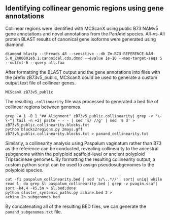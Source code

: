 ## Identifying collinear genomic regions using gene annotations

Collinear regions were identified with MCScanX using public B73 NAMv5 gene annotations and novel annotations from the PanAnd species. All-vs-All protein BLAST results of canonical gene isoforms were generated using diamond.

`diamond blastp --threads 48 --sensitive --db Zm-B73-REFERENCE-NAM-5.0_Zm00001eb.1.canonical.cds.dmnd --evalue 1e-10 --max-target-seqs 5 --outfmt 6 --query all.faa` 

After formatting the BLAST output and the gene annotations into files with the prefix zB73v5_public, MCScanX could be used to generate a custom output text file of collinear genes.

`MCScanX zB73v5_public`

The resulting `.collinearity` file was processed to generated a bed file of collinear regions between genomes.

```
grep -A 1 -B 1 "## Alignment" zB73v5_public.collinearity| grep -v "\-\-"| tail -n +2| paste - - - | sed 's/ //g' | sed '$ d' > zB73v5_public.collinearity.blocks.txt
python blocks2regions.py zmays.gff zB73v5_public.collinearity.blocks.txt > panand_collinearity.txt
``` 

Similarly, a collinearity analysis using Paspalum vaginatum rather than B73 as the reference can be conducted, revealing collinearity to the ancestral subgenome within the polyploid scaffold-level or ancient polyploid Tripsacineae genomes. By formatting the resulting collinearity output, a custom python script can be used to assign pseudosubgenomes to the polyploid species.

```
cut -f1 paspalum_collinearity.bed | sed 's/\..*//'| sort| uniq| while read l; do grep $l paspalum_collinearity.bed | grep -v pvagin.scaf| sort -k4,4 -k5,5n > $l.bed;done
python cluster_syntenic_paths.py achine.bed 2 > achine.2n.subgenomes.bed
```

By concatenating all of the resulting BED files, we can generate the `panand_subgenomes.txt` file.
